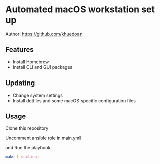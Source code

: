 # Automated macOS workstation set up
Author: https://github.com/khuedoan

## Features

- Install Homebrew
- Install CLI and GUI packages

## Updating
- Change system settings
- Install dotfiles and some macOS specific configuration files

## Usage

Clone this repository

Uncomment ansible role in main.yml

and Run the playbook
```sh
make [function]
```
